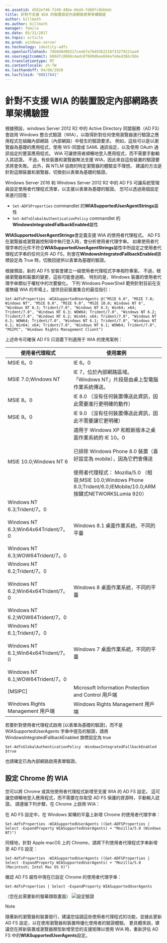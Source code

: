 ```yaml
---
ms.assetid: d562ef46-f240-48be-bbd4-fd88fc6bbbdc
title: 針對不支援 WIA 的裝置設定內部網路表單架構驗證
author: billmath
ms.author: billmath
manager: femila
ms.date: 05/31/2017
ms.topic: article
ms.prod: windows-server
ms.technology: identity-adfs
ms.openlocfilehash: 7db040d98317cee67e78493b2210f33279221aa9
ms.sourcegitcommit: b00d7c8968c4adc8f699dbee694afe6ed36bc9de
ms.translationtype: MT
ms.contentlocale: zh-TW
ms.lasthandoff: 04/08/2020
ms.locfileid: "80817041"
---
```

# <a name="configuring-intranet-forms-based-authentication-for-devices-that-do-not-support-wia"></a>針對不支援 WIA 的裝置設定內部網路表單架構驗證


根據預設，windows Server 2012 R2 中的 Active Directory 同盟服務（AD FS）會啟用 Windows 整合式驗證（WIA），以取得針對任何使用瀏覽器進行驗證之應用程式在組織內部網路（內部網路）中發生的驗證要求。 例如，這些可以是以瀏覽器為基礎的應用程式，使用 WS-同盟或 SAML 通訊協定，以及使用 OAuth 通訊協定的豐富應用程式。 WIA 可讓使用者順暢地登入應用程式，而不需要手動輸入其認證。 不過，有些裝置和瀏覽器無法支援 WIA，因此來自這些裝置的驗證要求將會失敗。 此外，與 NTLM 協商的特定瀏覽器的體驗並不理想。 建議的方法是針對這類裝置和瀏覽器，切換到以表單為基礎的驗證。

Windows Server 2016 和 Windows Server 2012 R2 中的 AD FS 可讓系統管理員設定使用者代理程式清單，以支援以表單為基礎的驗證。 您可以透過兩個設定來進行回復：


- `Set-ADFSProperties` commandlet 的**WIASupportedUserAgentStrings**屬性
- `Set-AdfsGlobalAuthenticationPolicy` commandlet 的**WindowsIntegratedFallbackEnabled**屬性

**WIASupportedUserAgentStrings**會定義支援 WIA 的使用者代理程式。 AD FS 在瀏覽器或瀏覽器控制項中執行登入時，會分析使用者代理字串。 如果使用者代理字串的元件不符合**WIASupportedUserAgentStrings**屬性中所設定之使用者代理程式字串的任何元件 AD FS，則會在**WindowsIntegratedFallbackEnabled**旗標設定為 True 時，切換回提供以表單為基礎的驗證。

根據預設，新的 AD FS 安裝會建立一組使用者代理程式字串相符專案。 不過，根據瀏覽器和裝置的變更，這些可能會過期。 特別的是，Windows 裝置的使用者代理字串類似于權杖中的次要變化。 下列 Windows PowerShell 範例針對目前在支援無縫 WIA 的市場上，提供目前裝置集合的最佳指引：

    Set-AdfsProperties -WIASupportedUserAgents @("MSIE 6.0", "MSIE 7.0; Windows NT", "MSIE 8.0", "MSIE 9.0", "MSIE 10.0; Windows NT 6", "Windows NT 6.3; Trident/7.0", "Windows NT 6.3; Win64; x64; Trident/7.0", "Windows NT 6.3; WOW64; Trident/7.0", "Windows NT 6.2; Trident/7.0", "Windows NT 6.2; Win64; x64; Trident/7.0", "Windows NT 6.2; WOW64; Trident/7.0", "Windows NT 6.1; Trident/7.0", "Windows NT 6.1; Win64; x64; Trident/7.0", "Windows NT 6.1; WOW64; Trident/7.0", "MSIPC", "Windows Rights Management Client")

上述命令可確保 AD FS 只涵蓋下列適用于 WIA 的使用案例：

使用者代理程式|使用案例|
-----|-----|
MSIE 6。0|IE 6。0|
MSIE 7.0;Windows NT|IE 7，位於內部網路區域。 「Windows NT」片段是由桌上型電腦作業系統傳送。|
MSIE 8。0|IE 8.0 （沒有任何裝置傳送此資訊，因此需要進行更明確的動作）|
MSIE 9。0|IE 9.0 （沒有任何裝置傳送此資訊，因此不需要讓它更明確）|
MSIE 10.0;Windows NT 6|適用于 Windows XP 和較新版本之桌面作業系統的 IE 10。0</br></br>已排除 Windows Phone 8.0 裝置（喜好設定為 mobile），因為它們會傳送</br></br>使用者代理程式： Mozilla/5.0 （相容;MSIE 10.0;Windows Phone 8.0;Trident/6.0;IEMobile/10.0;ARM按鍵式NETWORKSLumia 920）|
Windows NT 6.3;Trident/7。0</br></br>Windows NT 6.3;Win64x64Trident/7。0</br></br>Windows NT 6.3;WOW64Trident/7。0| Windows 8.1 桌面作業系統、不同的平臺|
Windows NT 6.2;Trident/7。0</br></br>Windows NT 6.2;Win64x64Trident/7。0</br></br>Windows NT 6.2;WOW64Trident/7。0|Windows 8 桌面作業系統，不同的平臺|
Windows NT 6.1;Trident/7。0</br></br>Windows NT 6.1;Win64x64Trident/7。0</br></br>Windows NT 6.1;WOW64Trident/7。0|Windows 7 桌面作業系統，不同的平臺|
[MSIPC]| Microsoft Information Protection and Control 用戶端|
Windows Rights Management 用戶端|Windows Rights Management 用戶端|

若要針對使用者代理程式啟用 [以表單為基礎的驗證]，而不是 WIASupportedUserAgents 字串中提及的驗證，請將 WindowsIntegratedFallbackEnabled 旗標設定為 true

    Set-AdfsGlobalAuthenticationPolicy -WindowsIntegratedFallbackEnabled $true

也請確定已為內部網路啟用表單驗證。

## <a name="configuring-wia-for-chrome"></a>設定 Chrome 的 WIA
您可以將 Chrome 或其他使用者代理程式新增至支援 WIA 的 AD FS 設定。 這可讓您順暢地登入應用程式，而不需要在存取受 AD FS 保護的資源時，手動輸入認證。 請遵循下列步驟，在 Chrome 上啟用 WIA：

在 AD FS 設定中，在 Windows 架構的平臺上新增 Chrome 的使用者代理字串：

    Set-AdfsProperties -WIASupportedUserAgents ((Get-ADFSProperties | Select -ExpandProperty WIASupportedUserAgents) + "Mozilla/5.0 (Windows NT)")

同樣地，針對 Apple macOS 上的 Chrome，請將下列使用者代理程式字串新增至 AD FS 設定：

    Set-AdfsProperties -WIASupportedUserAgents ((Get-ADFSProperties | Select -ExpandProperty WIASupportedUserAgents) + "Mozilla/5.0 (Macintosh; Intel Mac OS X)")

確認 AD FS 屬性中現在已設定 Chrome 的使用者代理字串：

    Get-AdfsProperties | Select -ExpandProperty WIASupportedUserAgents

（您在此需要新的螢幕擷取畫面） ![設定驗證](media/Configure-intranet-forms-based-authentication-for-devices-that-do-not-support-WIA/chrome1.png) 

>[!NOTE]   
> 隨著新的瀏覽器和裝置發行，建議您協調這些使用者代理程式的功能，並據此更新 AD FS 設定，以在使用瀏覽器和裝置時優化使用者的驗證體驗。 更具體來說，建議您在將新裝置或瀏覽器類型新增至您的支援矩陣以使用 WIA 時，重新評估 AD FS 中的**WIASupportedUserAgents**設定。

